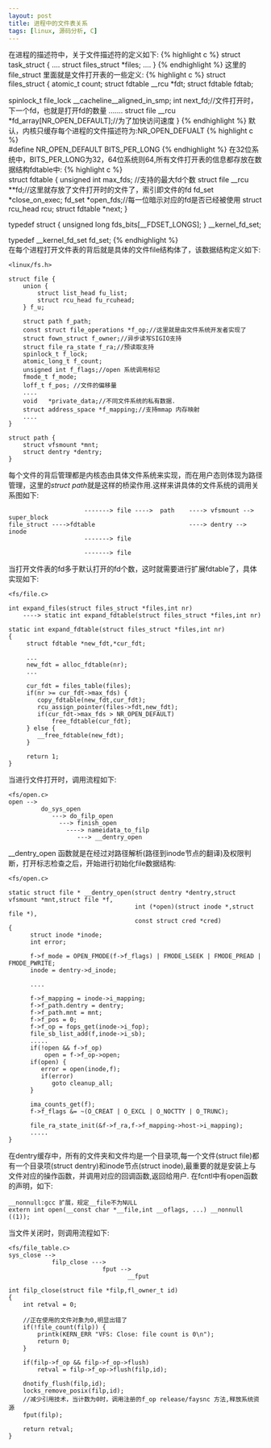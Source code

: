 ```yaml
---
layout: post
title: 进程中的文件表关系
tags: [linux, 源码分析, C]
---
```


在进程的描述符中，关于文件描述符的定义如下:
{% highlight c %}
struct task_struct {
    ....
    struct files_struct *files;
    ....
}
{% endhighlight %}
这里的file_struct 里面就是文件打开表的一些定义:
{% highlight c %}
struct files_struct {
atomic_t count;
struct fdtable __rcu *fdt;
struct fdtable fdtab;
    
spinlock_t file_lock __cacheline__aligned_in_smp;
int next_fd;//文件打开时，下一个fd，也就是打开fd的数量
.......
struct file __rcu *fd_array[NR_OPEN_DEFAULT];//为了加快访问速度
}
{% endhighlight %}
默认，内核只缓存每个进程的文件描述符为:NR\_OPEN\_DEFUALT
{% highlight c %}          
#define NR_OPEN_DEFAULT BITS_PER_LONG
{% endhighlight %}
在32位系统中，BITS\_PER\_LONG为32，64位系统则64,所有文件打开表的信息都存放在数据结构fdtable中:
{% highlight c %}     
struct fdtable {
unsigned int max_fds; //支持的最大fd个数
struct file __rcu **fd;//这里就存放了文件打开时的文件了，索引即文件的fd
fd_set *close_on_exec;
fd_set *open_fds;//每一位暗示对应的fd是否已经被使用
struct rcu_head rcu;
struct fdtable *next;
}

typedef struct {
unsigned long fds_bits[__FDSET_LONGS];
} __kernel_fd_set;
    
typedef __kernel_fd_set fd_set;
{% endhighlight %}	
在每个进程打开文件表的背后就是具体的文件file结构体了，该数据结构定义如下:

    <linux/fs.h>
	
    struct file {
	    union {
		    struct list_head fu_list; 
			struct rcu_head fu_rcuhead;
		} f_u;
		
		struct path f_path;
		const struct file_operations *f_op;//这里就是由文件系统开发者实现了
		struct fown_struct f_owner;//异步读写SIGIO支持
		struct file_ra_state f_ra;//预读取支持
		spinlock_t f_lock;
		atomic_long_t f_count;
		unsigned int f_flags;//open 系统调用标记
		fmode_t f_mode;
		loff_t f_pos; //文件的偏移量
		....
		void   *private_data;//不同文件系统的私有数据.
		struct address_space *f_mapping;//支持mmap 内存映射
		....
	}

    struct path {
	    struct vfsmount *mnt;
		struct dentry *dentry;
	}
	
每个文件的背后管理都是内核态由具体文件系统来实现，而在用户态则体现为路径管理，这里的*struct path*就是这样的桥梁作用.这样来讲具体的文件系统的调用关系图如下:

                         -------> file ---->  path    ----> vfsmount --> super_block
	file_struct ---->fdtable                          ----> dentry --> inode
		                 -------> file 
						 
						 -------> file
						 
当打开文件表的fd多于默认打开的fd个数，这时就需要进行扩展fdtable了，具体实现如下:

    <fs/file.c>
	
    int expand_files(struct files_struct *files,int nr)
	    ----> static int expand_fdtable(struct files_struct *files,int nr)
		
    static int expand_fdtable(struct files_struct *files,int nr)
	{
	     struct fdtable *new_fdt,*cur_fdt;
		 
		 ...
		 new_fdt = alloc_fdtable(nr);
		 ...
		 
		 cur_fdt = files_table(files);
		 if(nr >= cur_fdt->max_fds) {
		    copy_fdtable(new_fdt,cur_fdt);
			rcu_assign_pointer(files->fdt,new_fdt);
			if(cur_fdt->max_fds > NR_OPEN_DEFAULT)
			    free_fdtable(cur_fdt);
		 } else {
		    __free_fdtable(new_fdt);
		 }
	
	     return 1;
	}
	
当进行文件打开时，调用流程如下:

    <fs/open.c>
	open -->
	         do_sys_open
			    ---> do_filp_open
				  ---> finish_open
				    ----> nameidata_to_filp
					   ---> __dentry_open
	
\_\_dentry\_open 函数就是在经过对路径解析(路径到inode节点的翻译)及权限判断，打开标志检查之后，开始进行初始化file数据结构:

    <fs/open.c>
	
    static struct file * __dentry_open(struct dentry *dentry,struct vfsmount *mnt,struct file *f,
	                                   int (*open)(struct inode *,struct file *),
									   const struct cred *cred)
	{
	      struct inode *inode;
		  int error;
		  
		  f->f_mode = OPEN_FMODE(f->f_flags) | FMODE_LSEEK | FMODE_PREAD | FMODE_PWRITE;
		  inode = dentry->d_inode;
		  
		  ....
		  
		  f->f_mapping = inode->i_mapping;
		  f->f_path.dentry = dentry;
		  f->f_path.mnt = mnt;
		  f->f_pos = 0;
		  f->f_op = fops_get(inode->i_fop);
		  file_sb_list_add(f,inode->i_sb);
		  .....
		  if(!open && f->f_op)
		      open = f->f_op->open;
		  if(open) {
		     error = open(inode,f);
			 if(error)
			    goto cleanup_all;
		  }
		  
		  ima_counts_get(f);
		  f->f_flags &= ~(O_CREAT | O_EXCL | O_NOCTTY | O_TRUNC);
		  
		  file_ra_state_init(&f->f_ra,f->f_mapping->host->i_mapping);
		  .....
	}

在dentry缓存中，所有的文件夹和文件均是一个目录项,每一个文件(struct file)都有一个目录项(struct dentry)和inode节点(struct inode),最重要的就是安装上与文件对应的操作函数，并调用对应的回调函数,返回给用户.
在fcntl中有open函数的声明，如下:

    __nonnull:gcc 扩展，规定__file不为NULL
    extern int open(__const char *__file,int __oflags, ...) __nonnull ((1));

当文件关闭时，则调用流程如下:
   
    <fs/file_table.c>
    sys_close -->
	            filp_close --->
				              fput --> 
							         __fput
	
	int filp_close(struct file *filp,fl_owner_t id)
	{
		int retval = 0;
		
		//正在使用的文件对象为0,明显出错了
		if(!file_count(filp)) {
		    printk(KERN_ERR "VFS: Close: file count is 0\n");
			return 0;
		}
		
		if(filp->f_op && filp->f_op->flush)
		    retval = filp->f_op->flush(filp,id);
			
		dnotify_flush(filp,id);
		locks_remove_posix(filp,id);
		//减少引用技术，当计数为0时，调用注册的f_op release/faysnc 方法,释放系统资源
		fput(filp);
		
		return retval;
	}
